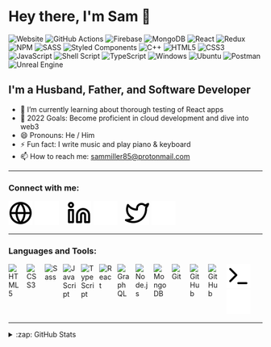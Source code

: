 # Hey there, I'm Sam 👋

![Website](https://img.shields.io/website?style=plastic&up_color=31C653&up_message=live&url=https%3A%2F%2Fslimrealm.com)
![GitHub Actions](https://img.shields.io/badge/github%20actions-%232671E5.svg?style=plastic&logo=githubactions&logoColor=white)
![Firebase](https://img.shields.io/badge/Firebase-039BE5?style=plastic&logo=Firebase&logoColor=white)
![MongoDB](https://img.shields.io/badge/MongoDB-%234ea94b.svg?style=plastic&logo=mongodb&logoColor=white)
![React](https://img.shields.io/badge/react-%2320232a.svg?style=plastic&logo=react&logoColor=%2361DAFB)
![Redux](https://img.shields.io/badge/redux-%23593d88.svg?style=plastic&logo=redux&logoColor=white)
![NPM](https://img.shields.io/badge/NPM-%23000000.svg?style=plastic&logo=npm&logoColor=white)
![SASS](https://img.shields.io/badge/SASS-hotpink.svg?style=plastic&logo=SASS&logoColor=white)
![Styled Components](https://img.shields.io/badge/styled--components-DB7093?style=plastic&logo=styled-components&logoColor=white)
![C++](https://img.shields.io/badge/c++-%2300599C.svg?style=plastic&logo=c%2B%2B&logoColor=white)
![HTML5](https://img.shields.io/badge/html5-%23E34F26.svg?style=plastic&logo=html5&logoColor=white)
![CSS3](https://img.shields.io/badge/css3-%231572B6.svg?style=plastic&logo=css3&logoColor=white)
![JavaScript](https://img.shields.io/badge/javascript-%23323330.svg?style=plastic&logo=javascript&logoColor=%23F7DF1E)
![Shell Script](https://img.shields.io/badge/shell_script-%23121011.svg?style=plastic&logo=gnu-bash&logoColor=white)
![TypeScript](https://img.shields.io/badge/typescript-%23007ACC.svg?style=plastic&logo=typescript&logoColor=white)
![Windows](https://img.shields.io/badge/Windows-0078D6?style=plastic&logo=windows&logoColor=white)
![Ubuntu](https://img.shields.io/badge/Ubuntu-E95420?style=plastic&logo=ubuntu&logoColor=white)
![Postman](https://img.shields.io/badge/Postman-FF6C37?style=plastic&logo=postman&logoColor=white)
![Unreal Engine](https://img.shields.io/badge/unrealengine-%23313131.svg?style=plastic&logo=unrealengine&logoColor=white)

<!-- [![Website](https://img.shields.io/website?label=slimrealm.com&style=plastic&url=https%3A%2F%2Fslimrealm.com)](https://slimrealm.com) -->

## I'm a Husband, Father, and Software Developer

- 🌱 I’m currently learning about thorough testing of React apps
- 🥅 2022 Goals: Become proficient in cloud development and dive into web3
- 😄 Pronouns: He / Him
- ⚡ Fun fact: I write music and play piano & keyboard
- 📫 How to reach me: sammiller85@protonmail.com

---

### Connect with me:

[![website](./img/globe-light.svg)](https://slimrealm.com#gh-light-mode-only)
[![website](./img/globe-dark.svg)](https://slimrealm.com#gh-dark-mode-only)
&nbsp;&nbsp;
[![website](./img/linkedin-light.svg)](https://linkedin.com/in/sam-miller-info#gh-light-mode-only)
[![website](./img/linkedin-dark.svg)](https://linkedin.com/in/sam-miller-info#gh-dark-mode-only)
&nbsp;&nbsp;
[![website](./img/twitter-light.svg)](https://twitter.com/slimrealm_dev#gh-light-mode-only)
[![website](./img/twitter-dark.svg)](https://twitter.com/slimrealm_dev#gh-dark-mode-only)

---

### Languages and Tools:

<img align="left" alt="HTML5" width="26px" src="https://cdn.jsdelivr.net/gh/devicons/devicon/icons/html5/html5-original.svg" style="padding-right:10px;" />
<img align="left" alt="CSS3" width="26px" src="https://cdn.jsdelivr.net/gh/devicons/devicon/icons/css3/css3-original.svg" style="padding-right:10px;" />
<img align="left" alt="Sass" width="26px" src="https://cdn.jsdelivr.net/gh/devicons/devicon/icons/sass/sass-original.svg" style="padding-right:10px;" />
<img align="left" alt="JavaScript" width="26px" src="https://cdn.jsdelivr.net/gh/devicons/devicon/icons/javascript/javascript-original.svg" style="padding-right:10px;" />
<img align="left" alt="TypeScript" width="26px" src="https://cdn.jsdelivr.net/gh/devicons/devicon/icons/typescript/typescript-original.svg" style="padding-right:10px;" />
<img align="left" alt="React" width="26px" src="https://cdn.jsdelivr.net/gh/devicons/devicon/icons/react/react-original.svg" style="padding-right:10px;" />
<img align="left" alt="GraphQL" width="26px" src="https://cdn.jsdelivr.net/gh/devicons/devicon/icons/graphql/graphql-plain.svg" style="padding-right:10px;" />
<img align="left" alt="Node.js" width="26px" src="https://cdn.jsdelivr.net/gh/devicons/devicon/icons/nodejs/nodejs-original.svg" style="padding-right:10px;" />
<img align="left" alt="MongoDB" width="26px" src="https://cdn.jsdelivr.net/gh/devicons/devicon/icons/mongodb/mongodb-original.svg" style="padding-right:10px;" />
<img align="left" alt="Git" width="26px" src="https://cdn.jsdelivr.net/gh/devicons/devicon/icons/git/git-original.svg" style="padding-right:10px;" />
<!-- <img align="left" alt="GitHub" width="26px" src="https://user-images.githubusercontent.com/3369400/139447912-e0f43f33-6d9f-45f8-be46-2df5bbc91289.png" style="padding-right:10px;" />
<img align="left" alt="GitHub" width="26px" src="https://user-images.githubusercontent.com/3369400/139448065-39a229ba-4b06-434b-bc67-616e2ed80c8f.png" style="padding-right:10px;" /> -->

[<img align="left" alt="GitHub" width="26px" src="https://user-images.githubusercontent.com/3369400/139448065-39a229ba-4b06-434b-bc67-616e2ed80c8f.png" style="padding-right:10px;" />](https://slimrealm.com#gh-light-mode-only)
[<img align="left" alt="GitHub" width="26px" src="https://user-images.githubusercontent.com/3369400/139447912-e0f43f33-6d9f-45f8-be46-2df5bbc91289.png" style="padding-right:10px;" />](https://slimrealm.com#gh-dark-mode-only)

<!-- [![website](https://user-images.githubusercontent.com/3369400/139447912-e0f43f33-6d9f-45f8-be46-2df5bbc91289.png)](https://linkedin.com/in/sam-miller-info#gh-light-mode-only)
[![website](https://user-images.githubusercontent.com/3369400/139448065-39a229ba-4b06-434b-bc67-616e2ed80c8f.png)](https://linkedin.com/in/sam-miller-info#gh-dark-mode-only) -->

<!-- [<img align="left" alt="Terminal" width="26px" src="./img/terminal-dark.svg" />](https://slimrealm.com#gh-dark-mode-only) -->
<!-- [<img align="left" alt="Terminal" width="26px" src="./img/terminal-light.svg" />](https://slimrealm.com#gh-light-mode-only) -->

[![website](./img/terminal-light.svg)](https://linkedin.com/in/sam-miller-info#gh-light-mode-only)
[![website](./img/terminal-dark.svg)](https://linkedin.com/in/sam-miller-info#gh-dark-mode-only)

---

<details>
  <summary>:zap: GitHub Stats</summary>

  <!-- <img align="left" alt="slimrealm's GitHub Stats" src="https://github-readme-stats.vercel.app/api?username=slimrealm&show_icons=true&hide_border=false&title_color=ff652f&icon_color=FFE400&bg_color=09131B&text_color=ffffff&border_color=0c1a25&count_private=true&theme=radical" /> -->

![Sam's GitHub stats](https://github-readme-stats.vercel.app/api?username=slimrealm&show_icons=true&count_private=true&title_color=628FDB&text_color=38BBAB&icon_color=B086E1&hide_border=true&bg_color=EEE#gh-light-mode-only)

![Sam's GitHub stats](https://github-readme-stats.vercel.app/api?username=slimrealm&show_icons=true&count_private=true&title_color=628FDB&text_color=38BBAB&icon_color=B086E1&hide_border=true&bg_color=EEE#gh-dark-mode-only)

  <!-- ![Anurag's GitHub stats](https://github-readme-stats.vercel.app/api?username=anuraghazra&count_private=true) -->

</details>

[website]: https://slimrealm.com
[twitter]: https://twitter.com/slimrealm_dev
[linkedin]: https://linkedin.com/in/sam-miller-info
